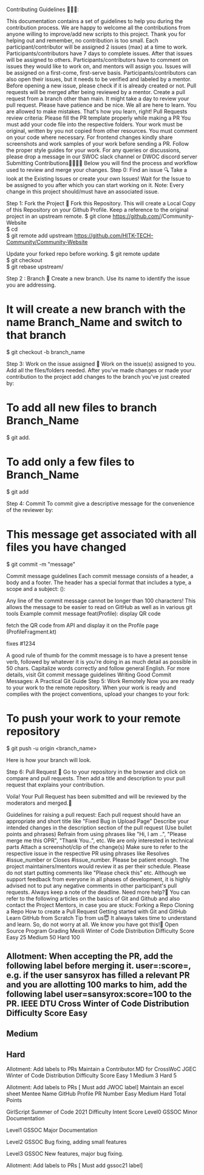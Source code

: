 Contributing Guidelines  🤝🏽🍀:

This documentation contains a set of guidelines to help you during the contribution process.
We are happy to welcome all the contributions from anyone willing to improve/add new scripts to this project. Thank you for helping out and remember, no contribution is too small.
Each participant/contributor will be assigned 2 issues (max) at a time to work.
Participants/contributors have 7 days to complete issues. After that issues will be assigned to others.
Participants/contributors have to comment on issues they would like to work on, and mentors will assign you.
Issues will be assigned on a first-come, first-serve basis.
Participants/contributors can also open their issues, but it needs to be verified and labeled by a mentor.
Before opening a new issue, please check if it is already created or not.
Pull requests will be merged after being reviewed by a mentor.
Create a pull request from a branch other than main.
It might take a day to review your pull request. Please have patience and be nice.
We all are here to learn. You are allowed to make mistakes. That's how you learn, right!
Pull Requests review criteria:
Please fill the PR template properly while making a PR
You must add your code file into the respective folders.
Your work must be original, written by you not copied from other resources.
You must comment on your code where necessary.
For frontend changes kindly share screenshots and work samples of your work before sending a PR.
Follow the proper style guides for your work.
For any queries or discussions, please drop a message in our SWOC slack channel or DWOC discord server
Submitting Contributions👩‍💻👨‍💻
Below you will find the process and workflow used to review and merge your changes.
Step 0: Find an issue 🔍
Take a look at the Existing Issues or create your own Issues!
Wait for the Issue to be assigned to you after which you can start working on it.
Note: Every change in this project should/must have an associated issue.

Step 1: Fork the Project 🍴
Fork this Repository. This will create a Local Copy of this Repository on your Github Profile. Keep a reference to the original project in an upstream remote.
$ git clone https://github.com/<your-username>/Community-Website  
$ cd <repo-name>  
$ git remote add upstream https://github.com/HITK-TECH-Community/Community-Website 
 

Update your forked repo before working.
$ git remote update  
$ git checkout <branch-name>  
$ git rebase upstream/<branch-name>  
 
Step 2 : Branch 🔖
Create a new branch. Use its name to identify the issue you are addressing.
# It will create a new branch with the name Branch_Name and switch to that branch 
$ git checkout -b branch_name  
 
Step 3: Work on the issue assigned 📕
Work on the issue(s) assigned to you.
Add all the files/folders needed.
After you've made changes or made your contribution to the project add changes to the branch you've just created by:
# To add all new files to branch Branch_Name  
$ git add.  
 
# To add only a few files to Branch_Name
$ git add <some files>
 
Step 4: Commit
To commit give a descriptive message for the convenience of the reviewer by:
# This message get associated with all files you have changed  
$ git commit -m "message"  
 
Commit message guidelines
Each commit message consists of a header, a body and a footer. The header has a special format that includes a type, a scope and a subject:
<type>(<scope>): <subject>
<BLANK LINE>
<body>
<BLANK LINE>
<footer>
 
Any line of the commit message cannot be longer than 100 characters! This allows the message to be easier to read on GitHub as well as in various git tools
Example commit message
feat(Profile): display QR code
 
fetch the QR code from API and display it on the Profile page (ProfileFragment.kt)
 
fixes #1234
 
A good rule of thumb for the commit message is to have a present tense verb, followed by whatever it is you're doing in as much detail as possible in 50 chars. Capitalize words correctly and follow general English.
For more details, visit
Git commit message guidelines
Writing Good Commit Messages: A Practical Git Guide
Step 5: Work Remotely
Now you are ready to your work to the remote repository.
When your work is ready and complies with the project conventions, upload your changes to your fork:
# To push your work to your remote repository  
$ git push -u origin <branch_name>  
 
Here is how your branch will look.

Step 6: Pull Request 🎣
Go to your repository in the browser and click on compare and pull requests. Then add a title and description to your pull request that explains your contribution.

Voila! Your Pull Request has been submitted and will be reviewed by the moderators and merged.🥳
 
Guidelines for raising a pull request:
Each pull request should have an appropriate and short title like "Fixed Bug in Upload Page"
Describe your intended changes in the description section of the pull request (Use bullet points and phrases)
Refrain from using phrases like "Hi, I am ..", "Please merge me this OPR", "Thank You..", etc. We are only interested in technical parts
Attach a screenshot/clip of the change(s)
Make sure to refer to the respective issue in the respective PR using phrases like Resolves #issue_number or Closes #issue_number.
Please be patient enough. The project maintainers/mentors would review it as per their schedule. Please do not start putting comments like "Please check this" etc.
Although we support feedback from everyone in all phases of development, it is highly advised not to put any negative comments in other participant's pull requests.
Always keep a note of the deadline.
Need more help?🤔
You can refer to the following articles on the basics of Git and Github and also contact the Project Mentors, in case you are stuck:
Forking a Repo
Cloning a Repo
How to create a Pull Request
Getting started with Git and GitHub
Learn GitHub from Scratch
Tip from us😇
It always takes time to understand and learn. So, do not worry at all. We know you have got this!💪
Open Source Program Grading
Mexili Winter of Code
Distribution
Difficulty
Score
Easy
25
Medium
50
Hard
100

Allotment:
When accepting the PR, add the following label before merging it. user=:score=, e.g. if the user sansyrox has filled a relevant PR and you are allotting 100 marks to him, add the following label user=sansyrox:score=100 to the PR.
IEEE DTU Cross Winter of Code
Distribution
Difficulty
Score
Easy
-
Medium
-
Hard
-

Allotment:
Add labels to PRs
Maintain a Contributor.MD for CrossWoC
JGEC Winter of Code
Distribution
Difficulty
Score
Easy
1
Medium
3
Hard
5

Allotment:
Add labels to PRs [ Must add JWOC label]
Maintain an excel sheet
Mentee Name
GitHub Profile
PR Number
Easy
Medium
Hard
Total Points

GirlScript Summer of Code 2021
Difficulty
Intent
Score
Level0
GSSOC Minor Documentation
 
Level1
GSSOC Major Documentation
 
Level2
GSSOC Bug fixing, adding small features
 
Level3
GSSOC New features, major bug fixing.
 

Allotment:
Add labels to PRs [ Must add gssoc21 label]
 
